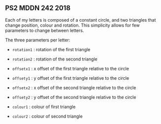## PS2 MDDN 242 2018

Each of my letters is composed of a constant circle, and two triangles that change position, colour and rotation. This simplicity allows for few parameters to change between letters.

The three parameters per letter:
  * `rotation1` : rotation of the first triangle
  * `rotation2` : rotation of the second triangle

  * `offsetx1` : x offset of the first triangle relative to the circle
  * `offsety1` : y offset of the first triangle relative to the circle

  * `offsetx2` : x offset of the second triangle relative to the circle
  * `offsety2` : y offset of the second triangle relative to the circle
  
  * `colour1` : colour of first triangle
  * `colour2` : colour of second triangle
